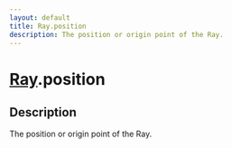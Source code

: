 ```yaml
---
layout: default
title: Ray.position
description: The position or origin point of the Ray.
---
```

# [Ray]({{site.url}}/Pages/Reference/Ray.html).position

## Description
The position or origin point of the Ray.

